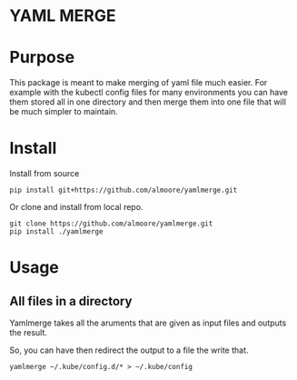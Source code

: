 YAML MERGE
==========

# Purpose
This package is meant to make merging of yaml file much easier. For example
with the kubectl config files for many environments you can have them stored
all in one directory and then merge them into one file that will be much
simpler to maintain.

# Install


Install from source

```
pip install git+https://github.com/almoore/yamlmerge.git
```

Or clone and install from local repo.

```
git clone https://github.com/almoore/yamlmerge.git
pip install ./yamlmerge
```

# Usage

## All files in a directory ##

Yamlmerge takes all the aruments that are given as input files and outputs the
result.

So, you can have then redirect the output to a file the write that.

```
yamlmerge ~/.kube/config.d/* > ~/.kube/config
```
